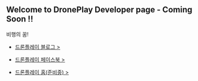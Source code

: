 ## Welcome to DronePlay Developer page - Coming Soon !!

비행의 꿈!

- [드론플레이 블로그 >](http://blog.droneplay.io)
- [드론플레이 페이스북 >](https://www.facebook.com/groups/droneplay)


- [드론플레이 홈(준비중) >](http://droneplay.io)

